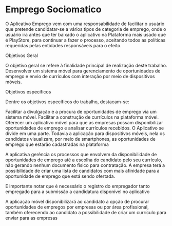 # Emprego Sociomatico

O Aplicativo Emprego vem com uma responsabilidade de facilitar o usuário que pretende candidatar-se a vários tipos de categoria de emprego, onde o usuário ira antes que ter baixado o aplicativo na Plataforma mais usado que é PlayStore, para continuar a fazer o processo, aceitando todos as políticas requeridas pelas entidades responsáveis para o efeito.

Objetivos Geral

O objetivo geral se refere à finalidade principal de realização deste trabalho. Desenvolver um sistema móvel para gerenciamento de oportunidades de emprego e envio de currículos com interação por meio de dispositivos móveis.

Objetivos específicos

Dentre os objetivos específicos do trabalho, destacam-se:

Facilitar a divulgação e a procura de oportunidades de emprego via um sistema móvel.
Facilitar a construção de currículos na plataforma móvel.
Oferecer um aplicativo móvel para que as empresas possam disponibilizar oportunidades de emprego e analisar currículos recebidos.
O Aplicativo se divide em uma parte. Todavia a aplicação para dispositivos móveis, nela os candidatos visualizam, por meio de smartphones, as oportunidades de emprego que estarão cadastradas na plataforma

A aplicativa gerência os processos que envolvem da disponibilidade de oportunidades de emprego até a escolha do candidato pelo seu currículo, não gerando nenhum documento físico para contratação. A empresa terá a possibilidade de criar uma lista de candidatos com mais afinidade para a oportunidade de emprego que está sendo ofertada.

E importante notar que é necessário o registro do empregador tanto empregado para a submissão a candidatura disponível no aplicativo

A aplicação móvel disponibilizará ao candidato a opção de procurar oportunidades de empregos por empresas ou por área profissional, também oferecendo ao candidato a possibilidade de criar um currículo para enviar para as empresas
